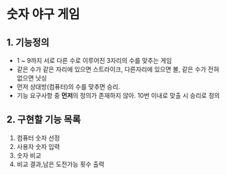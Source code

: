 # 숫자 야구 게임

## 1.  기능정의
- 1 ~ 9까지 서로 다른 수로 이루어진 3자리의 수를 맞추는 게임
- 같은 수가 같은 자리에 있으면 스트라이크, 다른자리에 있으면 볼, 같은 수가 전혀 없으면 낫싱
- 먼저 상대방(컴퓨터)의 수를 맞추면 승리.
- 기능 요구사항 중 **먼저**의 정의가 존재하지 않아. 10번 이내로 맞출 시 승리로 정의

## 2.  구현할 기능 목록
1. 컴퓨터 숫자 선정
2. 사용자 숫자 입력
3. 숫자 비교
4. 비교 결과,남은 도전가능 횟수 출력

